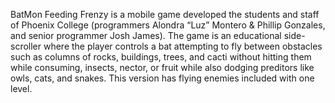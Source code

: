 BatMon Feeding Frenzy is a mobile game developed the students and staff of Phoenix College (programmers Alondra “Luz” Montero & Phillip Gonzales, and senior programmer Josh James). The game is an educational side-scroller where the player controls a bat attempting to fly between obstacles such as columns of rocks, buildings, trees, and cacti without hitting them while consuming, insects, nector, or fruit while also dodging preditors like owls, cats, and snakes.  This version has flying enemies included with one level.

